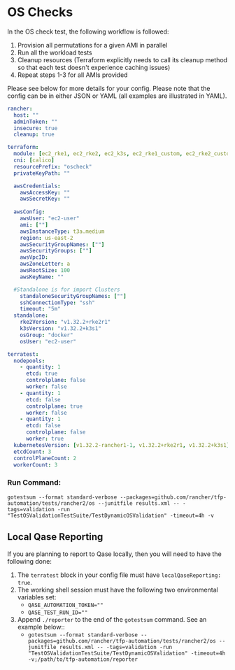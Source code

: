 # OS Checks

In the OS check test, the following workflow is followed:

1. Provision all permutations for a given AMI in parallel
2. Run all the workload tests
3. Cleanup resources (Terraform explicitly needs to call its cleanup method so that each test doesn't experience caching issues)
4. Repeat steps 1-3 for all AMIs provided

Please see below for more details for your config. Please note that the config can be in either JSON or YAML (all examples are illustrated in YAML).


```yaml
rancher:
  host: ""
  adminToken: ""
  insecure: true
  cleanup: true

terraform:
  module: [ec2_rke1, ec2_rke2, ec2_k3s, ec2_rke1_custom, ec2_rke2_custom, ec2_k3s_custom, ec2_rke1_import, ec2_rke2_import, ec2_k3s_import]
  cni: [calico]
  resourcePrefix: "oscheck"
  privateKeyPath: ""

  awsCredentials:
    awsAccessKey: ""
    awsSecretKey: ""
  
  awsConfig:
    awsUser: "ec2-user"
    ami: [""]
    awsInstanceType: t3a.medium
    region: us-east-2
    awsSecurityGroupNames: [""]
    awsSecurityGroups: [""]
    awsVpcID: 
    awsZoneLetter: a
    awsRootSize: 100
    awsKeyName: ""

  #Standalone is for import Clusters
    standaloneSecurityGroupNames: [""]
    sshConnectionType: "ssh"
    timeout: "5m"
  standalone:
    rke2Version: "v1.32.2+rke2r1"
    k3sVersion: "v1.32.2+k3s1"
    osGroup: "docker"
    osUser: "ec2-user"
```

```yaml
terratest:
  nodepools:
    - quantity: 1
      etcd: true
      controlplane: false
      worker: false
    - quantity: 1
      etcd: false
      controlplane: true
      worker: false
    - quantity: 1
      etcd: false
      controlplane: false
      worker: true
  kubernetesVersion: [v1.32.2-rancher1-1, v1.32.2+rke2r1, v1.32.2+k3s1]
  etcdCount: 3
  controlPlaneCount: 2
  workerCount: 3
```

### Run Command:
`gotestsum --format standard-verbose --packages=github.com/rancher/tfp-automation/tests/rancher2/os --junitfile results.xml -- -tags=validation -run "TestOSValidationTestSuite/TestDynamicOSValidation" -timeout=4h -v`

## Local Qase Reporting
If you are planning to report to Qase locally, then you will need to have the following done:
1. The `terratest` block in your config file must have `localQaseReporting: true`.
2. The working shell session must have the following two environmental variables set:
     - `QASE_AUTOMATION_TOKEN=""`
     - `QASE_TEST_RUN_ID=""`
3. Append `./reporter` to the end of the `gotestsum` command. See an example below::
     - `gotestsum --format standard-verbose --packages=github.com/rancher/tfp-automation/tests/rancher2/os --junitfile results.xml -- -tags=validation -run "TestOSValidationTestSuite/TestDynamicOSValidation" -timeout=4h -v;/path/to/tfp-automation/reporter`